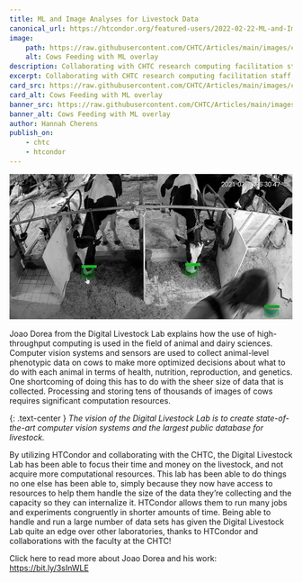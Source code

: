 ```yaml
---
title: ML and Image Analyses for Livestock Data
canonical_url: https://htcondor.org/featured-users/2022-02-22-ML-and-Image-Analyses-for-Livestock-Data.html
image:
    path: https://raw.githubusercontent.com/CHTC/Articles/main/images/cow-ml-image-cropped.jpg
    alt: Cows Feeding with ML overlay
description: Collaborating with CHTC research computing facilitation staff, UW-Madison researcher Gaylen Fronk is using HTC to improve cigarette cessation treatments by accounting for the complex differences among patients.
excerpt: Collaborating with CHTC research computing facilitation staff, UW-Madison researcher Gaylen Fronk is using HTC to improve cigarette cessation treatments by accounting for the complex differences among patients.
card_src: https://raw.githubusercontent.com/CHTC/Articles/main/images/cow-ml-image-cropped.jpg
card_alt: Cows Feeding with ML overlay
banner_src: https://raw.githubusercontent.com/CHTC/Articles/main/images/cow-ml-image-cropped-banner.jpg
banner_alt: Cows Feeding with ML overlay
author: Hannah Cherens
publish_on:
    - chtc
    - htcondor
--- 
```


[![ML and Image Analyses for Livestock Data](https://raw.githubusercontent.com/CHTC/Articles/main/images/cow-ml-image-cropped.jpg)](https://www.youtube.com/watch?v=1VfK1lkcGbk&t=1s)

Joao Dorea from the Digital Livestock Lab explains how the use of 
high-throughput computing is used in the field of animal and dairy 
sciences. Computer vision systems and sensors are used to collect 
animal-level phenotypic data on cows to make more optimized decisions
about what to do with each animal in terms of health, nutrition, 
reproduction, and genetics. One shortcoming of doing this has to do
with the sheer size of data that is collected. Processing and 
storing tens of thousands of images of cows requires significant 
computation resources.

{: .text-center }
_The vision of the Digital Livestock Lab is to create state-of-the-art 
computer vision systems and the largest public database for livestock._

By utilizing HTCondor and collaborating with the CHTC, the Digital 
Livestock Lab has been able to focus their time and money on the livestock,
and not acquire more computational resources. This lab has been able to do 
things no one else has been able to, simply because they now have access to 
resources to help them handle the size of the data they’re collecting and the
capacity so they can internalize it. HTCondor allows them to run many jobs 
and experiments congruently in shorter amounts of time. Being able to handle
and run a large number of data sets has given the Digital Livestock Lab quite 
an edge over other laboratories, thanks to HTCondor and collaborations with
the faculty at the CHTC!

Click here to read more about Joao Dorea and his work: <https://bit.ly/3sInWLE>